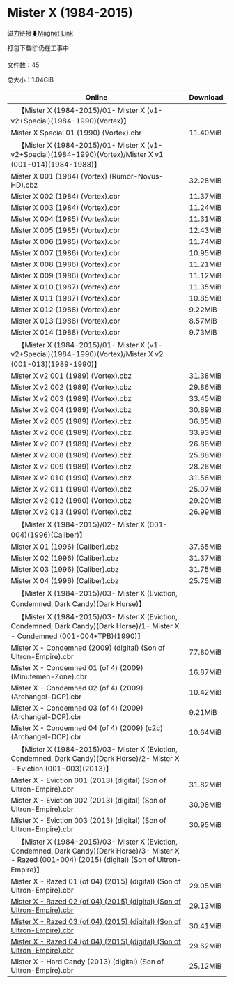 # Mister X (1984-2015)

[磁力链接⬇Magnet Link](magnet:?xt=urn:btih:b49fed7a7e1d3eb5704afd31f81e47dec9db6fb6&dn=Mister%20X%20%281984-2015%29)

打包下载📦仍在工事中

文件数：45

总大小：1.04GiB

Online | Download
--- | ---
&emsp;【Mister X (1984-2015)/01- Mister X (v1-v2+Special)(1984-1990)(Vortex)】 | 
Mister X Special 01 (1990) (Vortex).cbr | 11.40MiB
&emsp;【Mister X (1984-2015)/01- Mister X (v1-v2+Special)(1984-1990)(Vortex)/Mister X v1 (001-014)(1984-1988)】 | 
Mister X 001 (1984) (Vortex) (Rumor-Novus-HD).cbz | 32.28MiB
Mister X 002 (1984) (Vortex).cbr | 11.37MiB
Mister X 003 (1984) (Vortex).cbr | 11.24MiB
Mister X 004 (1985) (Vortex).cbr | 11.31MiB
Mister X 005 (1985) (Vortex).cbr | 12.43MiB
Mister X 006 (1985) (Vortex).cbr | 11.74MiB
Mister X 007 (1986) (Vortex).cbr | 10.95MiB
Mister X 008 (1986) (Vortex).cbr | 11.21MiB
Mister X 009 (1986) (Vortex).cbr | 11.12MiB
Mister X 010 (1987) (Vortex).cbr | 11.35MiB
Mister X 011 (1987) (Vortex).cbr | 10.85MiB
Mister X 012 (1988) (Vortex).cbr | 9.22MiB
Mister X 013 (1988) (Vortex).cbr | 8.57MiB
Mister X 014 (1988) (Vortex).cbr | 9.73MiB
&emsp;【Mister X (1984-2015)/01- Mister X (v1-v2+Special)(1984-1990)(Vortex)/Mister X v2 (001-013)(1989-1990)】 | 
Mister X v2 001 (1989) (Vortex).cbz | 31.38MiB
Mister X v2 002 (1989) (Vortex).cbz | 29.86MiB
Mister X v2 003 (1989) (Vortex).cbz | 33.45MiB
Mister X v2 004 (1989) (Vortex).cbz | 30.89MiB
Mister X v2 005 (1989) (Vortex).cbz | 36.85MiB
Mister X v2 006 (1989) (Vortex).cbz | 33.93MiB
Mister X v2 007 (1989) (Vortex).cbz | 26.88MiB
Mister X v2 008 (1989) (Vortex).cbz | 25.88MiB
Mister X v2 009 (1989) (Vortex).cbz | 28.26MiB
Mister X v2 010 (1990) (Vortex).cbz | 31.56MiB
Mister X v2 011 (1990) (Vortex).cbz | 25.07MiB
Mister X v2 012 (1990) (Vortex).cbz | 29.20MiB
Mister X v2 013 (1990) (Vortex).cbz | 26.99MiB
&emsp;【Mister X (1984-2015)/02- Mister X (001-004)(1996)(Caliber)】 | 
Mister X 01 (1996) (Caliber).cbz | 37.65MiB
Mister X 02 (1996) (Caliber).cbz | 31.37MiB
Mister X 03 (1996) (Caliber).cbz | 31.75MiB
Mister X 04 (1996) (Caliber).cbz | 25.75MiB
&emsp;【Mister X (1984-2015)/03- Mister X (Eviction, Condemned, Dark Candy)(Dark Horse)】 | 
&emsp;【Mister X (1984-2015)/03- Mister X (Eviction, Condemned, Dark Candy)(Dark Horse)/1- Mister X - Condemned (001-004+TPB)(1990)】 | 
Mister X - Condemned (2009) (digital) (Son of Ultron-Empire).cbr | 77.80MiB
Mister X - Condemned 01 (of 4) (2009) (Minutemen-Zone).cbr | 16.87MiB
Mister X - Condemned 02 (of 4) (2009) (Archangel-DCP).cbr | 10.42MiB
Mister X - Condemned 03 (of 4) (2009) (Archangel-DCP).cbr | 9.21MiB
Mister X - Condemned 04 (of 4) (2009) (c2c) (Archangel-DCP).cbr | 10.64MiB
&emsp;【Mister X (1984-2015)/03- Mister X (Eviction, Condemned, Dark Candy)(Dark Horse)/2- Mister X - Eviction (001-003)(2013)】 | 
Mister X - Eviction 001 (2013) (digital) (Son of Ultron-Empire).cbr | 31.82MiB
Mister X - Eviction 002 (2013) (digital) (Son of Ultron-Empire).cbr | 30.98MiB
Mister X - Eviction 003 (2013) (digital) (Son of Ultron-Empire).cbr | 30.95MiB
&emsp;【Mister X (1984-2015)/03- Mister X (Eviction, Condemned, Dark Candy)(Dark Horse)/3- Mister X - Razed (001-004) (2015) (digital) (Son of Ultron-Empire)】 | 
Mister X - Razed 01 (of 04) (2015) (digital) (Son of Ultron-Empire).cbr | 29.05MiB
[Mister X - Razed 02 (of 04) (2015) (digital) (Son of Ultron-Empire).cbr](https://github.com/alicewish/markdown/blob/master/comic/Mister-X-Razed-02-of-04-2015-digital-Son-of-Ultron-Empire-cbr.md) | 29.13MiB
[Mister X - Razed 03 (of 04) (2015) (digital) (Son of Ultron-Empire).cbr](https://github.com/alicewish/markdown/blob/master/comic/Mister-X-Razed-03-of-04-2015-digital-Son-of-Ultron-Empire-cbr.md) | 30.41MiB
[Mister X - Razed 04 (of 04) (2015) (digital) (Son of Ultron-Empire).cbr](https://github.com/alicewish/markdown/blob/master/comic/Mister-X-Razed-04-of-04-2015-digital-Son-of-Ultron-Empire-cbr.md) | 29.62MiB
Mister X - Hard Candy (2013) (digital) (Son of Ultron-Empire).cbr | 25.12MiB